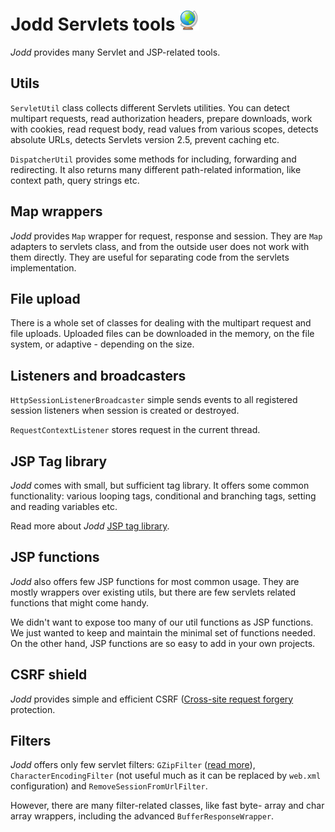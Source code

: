 # Jodd Servlets tools ![servlet](../gfx/servlet.png "JoddServlets")

*Jodd* provides many Servlet and JSP-related tools.

## Utils

`ServletUtil` class collects different Servlets utilities. You can
detect multipart requests, read authorization headers, prepare
downloads, work with cookies, read request body, read values from
various scopes, detects absolute URLs, detects Servlets version 2.5,
prevent caching etc.

`DispatcherUtil` provides some methods for including, forwarding and
redirecting. It also returns many different path-related information,
like context path, query strings etc.

## Map wrappers

*Jodd* provides `Map` wrapper for request, response and session. They
are `Map` adapters to servlets class, and from the outside user does not
work with them directly. They are useful for separating code from the
servlets implementation.

## File upload

There is a whole set of classes for dealing with the multipart request
and file uploads. Uploaded files can be downloaded in the memory, on the
file system, or adaptive - depending on the size.

## Listeners and broadcasters

`HttpSessionListenerBroadcaster` simple sends events to all registered
session listeners when session is created or destroyed.

`RequestContextListener` stores request in the current thread.

## JSP Tag library

*Jodd* comes with small, but sufficient tag library. It offers some
common functionality: various looping tags, conditional and branching
tags, setting and reading variables etc.

Read more about *Jodd* [JSP tag library](taglibrary.html).

## JSP functions

*Jodd* also offers few JSP functions for most common usage. They are
mostly wrappers over existing utils, but there are few servlets related
functions that might come handy.

We didn't want to expose too many of our util functions as JSP
functions. We just wanted to keep and maintain the minimal set of
functions needed. On the other hand, JSP functions are so easy to add in
your own projects.

## CSRF shield 

*Jodd* provides simple and efficient CSRF ([Cross-site request forgery][1] protection.

## Filters

*Jodd* offers only few servlet filters: `GZipFilter` ([read more](/doc/htmlstapler/enabling-gzip.html#GZIP-filter)),
`CharacterEncodingFilter` (not useful much as it can be replaced by
`web.xml` configuration) and `RemoveSessionFromUrlFilter`.

However, there are many filter-related classes, like fast byte- array
and char array wrappers, including the advanced `BufferResponseWrapper`.


[1]: http://en.wikipedia.org/wiki/Cross-site_request_forgery